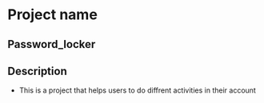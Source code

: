 # Project name
## Password_locker

## Description
- This is a project that helps users to do diffrent activities in their account